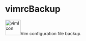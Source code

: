 # vimrcBackup
<img src="https://user-images.githubusercontent.com/42390277/169433629-ffb7cf47-57b3-472b-ac56-2935d83bfe73.png" alt="vimIcon" width="50"/>Vim configuration file backup.
